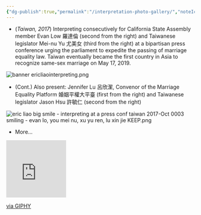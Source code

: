 ```yaml
---
{"dg-publish":true,"permalink":"/interpretation-photo-gallery/","noteIcon":"2","created":"","updated":""}
---
```



- (*Taiwan, 2017*) Interpreting consecutively for California State Assembly member Evan Low 羅達倫 (second from the right) and Taiwanese legislator Mei-nu Yu 尤美女 (third from the right) at a bipartisan press conference urging the parliament to expedite the passing of marriage equality law. Taiwan eventually became the first country in Asia to recognize same-sex marriage on May 17, 2019.

![banner ericliaointerpreting.png](/img/user/_attachments/banner%20ericliaointerpreting.png)

- (Cont.) Also present: Jennifer Lu 呂欣潔, Convenor of the Marriage Equality Platform 婚姻平權大平臺 (first from the right) and Taiwanese legislator Jason Hsu 許毓仁 (second from the right)
 
![eric liao big smile - interpreting at a press conf taiwan 2017-Oct 0003 smiling - evan lo, you mei nu, xu yu ren, lu xin jie KEEP.png](/img/user/_attachments/eric%20liao%20big%20smile%20-%20interpreting%20at%20a%20press%20conf%20taiwan%202017-Oct%200003%20smiling%20-%20evan%20lo,%20you%20mei%20nu,%20xu%20yu%20ren,%20lu%20xin%20jie%20KEEP.png)

- More...

<iframe src="https://giphy.com/embed/Y3SxlCzNVV52z39d9p" width="160" height="153" frameBorder="0" class="giphy-embed" allowFullScreen></iframe><p><a href="https://giphy.com/gifs/logan-miller-elizabeth-designs-Y3SxlCzNVV52z39d9p">via GIPHY</a></p>